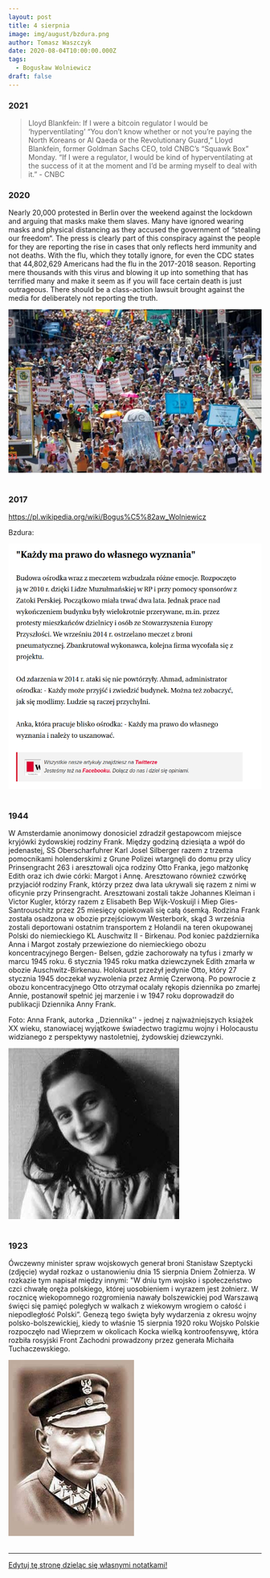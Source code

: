 ```yaml
---
layout: post
title: 4 sierpnia
image: img/august/bzdura.png
author: Tomasz Waszczyk
date: 2020-08-04T10:00:00.000Z
tags:
  - Bogusław Wolniewicz
draft: false  
---
```


### 2021

> Lloyd Blankfein: If I were a bitcoin regulator I would be ‘hyperventilating’ “You don’t know whether or not you’re paying the North Koreans or Al Qaeda or the Revolutionary Guard,” Lloyd Blankfein, former Goldman Sachs CEO, told CNBC’s “Squawk Box” Monday. “If I were a regulator, I would be kind of hyperventilating at the success of it at the moment and I’d be arming myself to deal with it.” - CNBC

### 2020

Nearly 20,000 protested in Berlin over the weekend against the lockdown and arguing that masks make them slaves. Many have ignored wearing masks and physical distancing as they accused the government of “stealing our freedom“. The press is clearly part of this conspiracy against the people for they are reporting the rise in cases that only reflects herd immunity and not deaths. With the flu, which they totally ignore, for even the CDC states that 44,802,629 Americans had the flu in the 2017-2018 season. Reporting mere thousands with this virus and blowing it up into something that has terrified many and make it seem as if you will face certain death is just outrageous. There should be a class-action lawsuit brought against the media for deliberately not reporting the truth.

<img src="./img/august/Berlin-August-1-2020-Protest.jpg"><br><br>

### 2017

https://pl.wikipedia.org/wiki/Bogus%C5%82aw_Wolniewicz

Bzdura:

<img src="./img/august/bzdura.png"><br><br>

### 1944

W Amsterdamie anonimowy donosiciel zdradził gestapowcom miejsce kryjówki żydowskiej rodziny Frank. Między godziną dziesiąta a wpół do jedenastej, SS Oberscharfuhrer Karl Josel Silberger razem z trzema pomocnikami holenderskimi z Grune Polizei wtargnęli do domu przy ulicy Prinsengracht 263 i aresztowali ojca rodziny Otto Franka, jego małżonkę Edith oraz ich dwie córki: Margot i Annę. Aresztowano również czwórkę przyjaciół rodziny Frank, którzy przez dwa lata ukrywali się razem z nimi w oficynie przy Prinsengracht. Aresztowani zostali także Johannes Kleiman i Victor Kugler, którzy razem z Elisabeth Bep Wijk-Voskuijl i Miep Gies-Santrouschitz przez 25 miesięcy opiekowali się całą ósemką.
Rodzina Frank została osadzona w obozie przejściowym Westerbork, skąd 3 września zostali deportowani ostatnim transportem z Holandii na teren okupowanej Polski do niemieckiego KL Auschwitz II - Birkenau. Pod koniec października Anna i Margot zostały przewiezione do niemieckiego obozu koncentracyjnego Bergen- Belsen, gdzie zachorowały na tyfus i zmarły w marcu 1945 roku.
6 stycznia 1945 roku matka dziewczynek Edith zmarła w obozie Auschwitz-Birkenau.
Holokaust przeżył jedynie Otto, który 27 stycznia 1945 doczekał wyzwolenia przez Armię Czerwoną. Po powrocie z obozu koncentracyjnego Otto otrzymał ocalały rękopis dziennika po zmarłej Annie, postanowił spełnić jej marzenie i w 1947 roku doprowadził do publikacji Dziennika Anny Frank.

Foto: Anna Frank, autorka ,,Dziennika'' - jednej z najważniejszych książek XX wieku, stanowiacej wyjątkowe świadectwo tragizmu wojny i Holocaustu widzianego z perspektywy nastoletniej, żydowskiej dziewczynki.

<img src="./img/august/frank.jpg"><br><br>

### 1923

Ówczewny minister spraw wojskowych generał broni Stanisław Szeptycki (zdjęcie) wydał rozkaz o ustanowieniu dnia 15 sierpnia Dniem Żołnierza. W rozkazie tym napisał między innymi:
"W dniu tym wojsko i społeczeństwo czci chwałę oręża polskiego, której uosobieniem i wyrazem jest żołnierz. W rocznicę wiekopomnego rozgromienia nawały bolszewickiej pod Warszawą święci się pamięć poległych w walkach z wiekowym wrogiem o całość i niepodległość Polski”.
Genezą tego święta były wydarzenia z okresu wojny polsko-bolszewickiej, kiedy to właśnie 15 sierpnia 1920 roku Wojsko Polskie rozpoczęło nad Wieprzem w okolicach Kocka wielką kontroofensywę, która rozbiła rosyjski Front Zachodni prowadzony przez generała Michaiła Tuchaczewskiego.

<img src="./img/august/szeptycki.jpg"><br><br>

---

<a href="https://github.com/TomaszWaszczyk/historia.waszczyk.com/edit/master/src/content/august-4.md" target="_blank">Edytuj tę stronę dzieląc się własnymi notatkami!</a>
